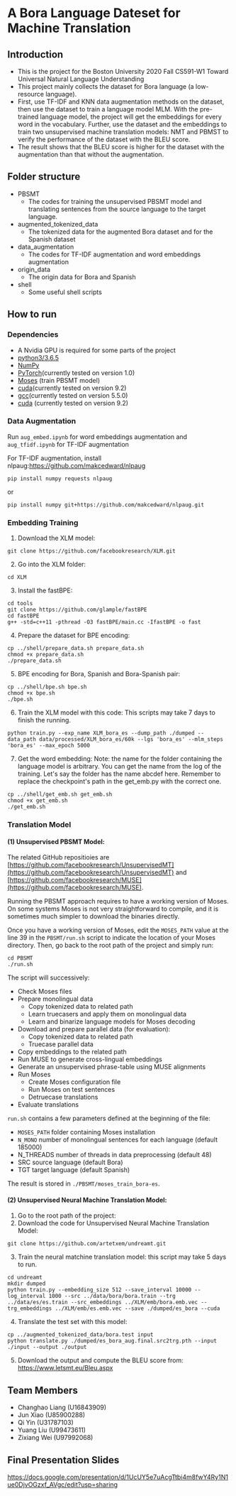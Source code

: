 # A Bora Language Dateset for Machine Translation
## Introduction
- This is the project for the Boston University 2020 Fall CS591-W1 Toward Universal Natural Language Understanding
- This project mainly collects the dataset for Bora language (a low-resource language). 
- First, use TF-IDF and KNN data augmentation methods on the dataset, then use the dataset to train a language model MLM. With the pre-trained language model, the project will get the embeddings for every word in the vocabulary. Further, use the dataset and the embeddings to train two unsupervised machine translation models: NMT and PBMST to verify the performance of the dataset with the BLEU score. 
- The result shows that the BLEU score is higher for the dataset with the augmentation than that without the augmentation.

## Folder structure
- PBSMT
    - The codes for training the unsupervised PBSMT model and translating sentences from the source language to the target language.
- augmented_tokenized_data
    - The tokenized data for the augmented Bora dataset and for the Spanish dataset
- data_augmentation
    - The codes for TF-IDF augmentation and word embeddings augmentation
- origin_data
    - The origin data for Bora and Spanish
- shell
    - Some useful shell scripts

## How to run
### Dependencies
- A Nvidia GPU is required for some parts of the project
- [python3/3.6.5](https://www.python.org/downloads/release/python-365/)
- [NumPy](https://numpy.org/)
- [PyTorch](https://pytorch.org/)(currently tested on version 1.0)
- [Moses](http://www.statmt.org/moses/?n=moses.releases) (train PBSMT model)
- [cuda](https://developer.nvidia.com/cuda-92-download-archive)(currently tested on version 9.2)
- [gcc](https://gcc.gnu.org/install/)(currently tested on version 5.5.0)
- [cuda](https://developer.nvidia.com/cuda-92-download-archive) (currently tested on version 9.2)
### Data Augmentation
Run ```aug_embed.ipynb``` for word embeddings augmentation and ```aug_tfidf.ipynb``` for TF-IDF augmentation

For TF-IDF augmentation, install nlpaug:https://github.com/makcedward/nlpaug
```
pip install numpy requests nlpaug
```
or
```
pip install numpy git+https://github.com/makcedward/nlpaug.git
```

### Embedding Training
1. Download the XLM model:
```
git clone https://github.com/facebookresearch/XLM.git
```
2. Go into the XLM folder:
```
cd XLM
```
3. Install the fastBPE:
```
cd tools
git clone https://github.com/glample/fastBPE
cd fastBPE
g++ -std=c++11 -pthread -O3 fastBPE/main.cc -IfastBPE -o fast
```
4. Prepare the dataset for BPE encoding:
```shell
cp ../shell/prepare_data.sh prepare_data.sh
chmod +x prepare_data.sh
./prepare_data.sh
```
5. BPE encoding for Bora, Spanish and Bora-Spanish pair:
```shell
cp ../shell/bpe.sh bpe.sh
chmod +x bpe.sh
./bpe.sh
```
6. Train the XLM model with this code:
This scripts may take 7 days to finish the running.
```shell
python train.py --exp_name XLM_bora_es --dump_path ./dumped --data_path data/processed/XLM_bora_es/60k --lgs 'bora_es' --mlm_steps 'bora_es' --max_epoch 5000
```
7. Get the word embedding:
Note: the name for the folder containing the language model is arbitrary. You can get the name from the log of the training. Let's say the folder has the name abcdef here. Remember to replace the checkpoint's path in the get_emb.py with the correct one.
```shell
cp ../shell/get_emb.sh get_emb.sh
chmod +x get_emb.sh
./get_emb.sh
```

### Translation Model 
#### (1) Unsupervised PBSMT Model:
The related GitHub repositioies are [https://github.com/facebookresearch/UnsupervisedMT](https://github.com/facebookresearch/UnsupervisedMT) and [https://github.com/facebookresearch/MUSE](https://github.com/facebookresearch/MUSE).

Running the PBSMT approach requires to have a working version of Moses. On some systems Moses is not very straightforward to compile, and it is sometimes much simpler to download the binaries directly.

Once you have a working version of Moses, edit the ```MOSES_PATH``` value at the line 39 in the ```PBSMT/run.sh``` script to indicate the location of your Moses directory. Then, go back to the root path of the project and simply run:
```
cd PBSMT
./run.sh
```
The script will successively:

- Check Moses files
- Prepare monolingual data
    - Copy tokenized data to related path
    - Learn truecasers and apply them on monolingual data
    - Learn and binarize language models for Moses decoding
- Download and prepare parallel data (for evaluation):
    - Copy tokenized data to related path
    - Truecase parallel data
- Copy embeddings to the related path
- Run MUSE to generate cross-lingual embeddings
- Generate an unsupervised phrase-table using MUSE alignments
- Run Moses
    - Create Moses configuration file
    - Run Moses on test sentences
    - Detruecase translations
- Evaluate translations

```run.sh``` contains a few parameters defined at the beginning of the file:
- ```MOSES_PATH``` folder containing Moses installation
- ```N_MONO``` number of monolingual sentences for each language (default 185000)
- N_THREADS number of threads in data preprocessing (default 48)
- SRC source language (default Bora)
- TGT target language (default Spanish)

The result is stored in ```./PBSMT/moses_train_bora-es```.
#### (2) Unsupervised Neural Machine Translation Model:
1. Go to the root path of the project:
2. Download the code for Unsupervised Neural Machine Translation Model:
```shell
git clone https://github.com/artetxem/undreamt.git
```
3. Train the neural matchine translation model: this script may take 5 days to run.
```shell
cd undreamt
mkdir dumped
python train.py --embedding_size 512 --save_interval 10000 --log_interval 1000 --src ../data/bora/bora.train --trg ../data/es/es.train --src_embeddings ../XLM/emb/bora.emb.vec --trg_embeddings ../XLM/emb/es.emb.vec --save ./dumped/es_bora --cuda
```
4. Translate the test set with this model:
```shell
cp ../augmented_tokenized_data/bora.test input
python translate.py ./dumped/es_bora_aug.final.src2trg.pth --input ./input --output ./output
```
5. Download the output and compute the BLEU score from: https://www.letsmt.eu/Bleu.aspx

## Team Members
- Changhao Liang (U16843909) 
- Jun Xiao (U85900288) 
- Qi Yin (U31787103)
- Yuang Liu  (U99473611)
- Zixiang Wei (U97992068)

## Final Presentation Slides
https://docs.google.com/presentation/d/1UcUY5e7uAcgTtbi4m8fwY4Ry1N1ue0DjvOGzxf_AVgc/edit?usp=sharing